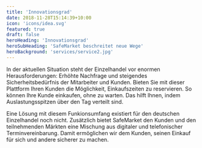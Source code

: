 ```yaml
---
title: 'Innovationsgrad'
date: 2018-11-28T15:14:39+10:00
icon: 'icons/idea.svg'
featured: true
draft: false
heroHeading: 'Innovationsgrad'
heroSubHeading: 'SafeMarket beschreitet neue Wege'
heroBackground: 'services/service2.jpg'
---
```


In der aktuellen Situation steht der Einzelhandel vor enormen Herausforderungen: Erhöhte Nachfrage und steigendes Sicherheitsbedürfnis der Mitarbeiter und Kunden.
Bieten Sie mit dieser Plattform Ihren Kunden die Möglichkeit, Einkaufszeiten zu reservieren.
So können Ihre Kunde einkaufen, ohne zu warten.
Das hilft Ihnen, indem Auslastungsspitzen über den Tag verteilt sind. 

Eine Lösung mit diesem Funkionsumfang existiert für den deutschen Einzelhandel noch nicht.
Zusätzlich bietet SafeMarket den Kunden und den teilnehmenden Märkten eine Mischung aus digitaler und telefonischer Terminvereinbarung.
Damit ermöglichen wir dem Kunden, seinen Einkauf für sich und andere sicherer zu machen.
